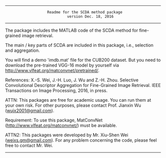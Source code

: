 ------------------------------------------------------------------------------------------
	                   Readme for the SCDA method package
								version Dec. 18, 2016
------------------------------------------------------------------------------------------

The package includes the MATLAB code of the SCDA method for fine-grained image retrieval.

The main / key parts of SCDA are included in this package, i.e., selection and aggregation.

You will find a demo 'imdb.mat' file for the CUB200 dataset. But you need to download the 
pre-trained VGG-16 model by yourself via http://www.vlfeat.org/matconvnet/pretrained/.

References: 
X.-S. Wei, J.-H. Luo, J. Wu and Z.-H. Zhou. Selective Convolutional Descriptor Aggregation
for Fine-Grained Image Retrieval. IEEE Transactions on Image Processing, 2016, in press.

ATTN: This packages are free for academic usage. You can run them at your own risk. For other
purposes, please contact Prof. Jianxin Wu (wujx2001@gmail.com).

Requirement: To use this package, MatConvNet (http://www.vlfeat.org/matconvnet/) must be available.

ATTN2: This packages were developed by Mr. Xiu-Shen Wei (weixs.gm@gmail.com).
For any problem concerning the code, please feel free to contact Mr. Wei.


------------------------------------------------------------------------------------------